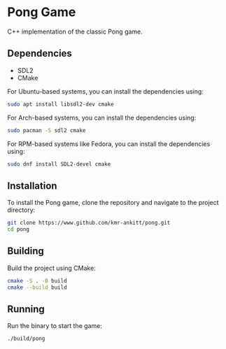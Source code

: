 # Pong Game

C++ implementation of the classic Pong game.

## Dependencies

- SDL2
- CMake


For Ubuntu-based systems, you can install the dependencies using:

```bash
sudo apt install libsdl2-dev cmake
```

For Arch-based systems, you can install the dependencies using:

```bash
sudo pacman -S sdl2 cmake
```

For RPM-based systems like Fedora, you can install the dependencies using:

```bash
sudo dnf install SDL2-devel cmake
```

## Installation

To install the Pong game, clone the repository and navigate to the project directory:

```bash
git clone https://www.github.com/kmr-ankitt/pong.git
cd pong
```

## Building 

Build the project using CMake:

```bash
cmake -S . -B build
cmake --build build
```

## Running

Run the binary to start the game:

```bash
./build/pong
```
